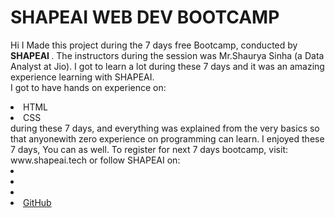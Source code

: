 # SHAPEAI WEB DEV BOOTCAMP
Hi I Made this project during the 7 days free Bootcamp, conducted by <b> SHAPEAI </b>.
The instructors during the session was Mr.Shaurya Sinha (a Data Analyst at Jio). I got to learn a lot during these 7 days and it was an amazing experience learning with SHAPEAI. <br> I got to have hands on experience on:
<li>HTML
<li>CSS
<br>during these 7 days, and everything was explained from the very basics so that anyonewith zero experience on programming can learn.
I enjoyed these 7 days, You can as well. To register for next 7 days bootcamp, visit: www.shapeai.tech
or follow SHAPEAI on:
<li><a href="https://in.linkedn.com/company/shapeai"><LinkednIn</a> <li><a href="https://www.instagram.com/shape.ai/?hl=en"><Instagram</a>
<li><a href="https://www.youtube.com/channel/UCTUvDLTW9meuDXWcbmISPdA"<YouTu be</a>   
<li><a href="https://github.com/shapeai">GitHub</a>
